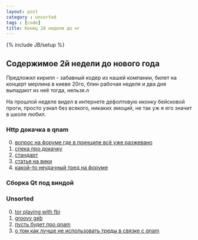 ```yaml
---
layout: post
category : unsorted
tags : [code]
title: Конец 2й недели до нг
---
```

{% include JB/setup %}

## Содержимое 2й недели до нового года

Предложил кирилл - забавный кодер из нашей компании, билет на концерт мерлина в киеве 20го, блин рабочая неделя и два дня выпадают из неё тогда, нельзя.л 

На прошлой неделе видел в интернете дефолтовую иконку бейсковой проги, просто узнал без всякого, никаких эмоций, не так уж я его значит в школе любил.

### Http докачка в qnam

0. [вопрос на форуме где в принципе всё уже разжевано](http://www.prog.org.ru/topic_13270_0.html)
0. [спека про докачку](http://www.w3.org/Protocols/rfc2616/rfc2616-sec14.html)
0. [стандарт](http://tools.ietf.org/html/rfc959)
0. [статья на вики](http://ru.wikipedia.org/wiki/HTTP)
0. [какой-то неудачный тред на форуме](http://www.cyberforum.ru/qt/thread447943.html)

### Сборка Qt под виндой


### Unsorted

0. [tor playing with fbi](https://blog.torproject.org/blog/trip-report-october-fbi-conference)
0. [groovy geb](http://www.gebish.org/testing)
0. [пусть будет про qnam](http://vladimirispiryants.blogspot.com/2011/01/qt-qnetworkaccessmanager-httphttps.html)
0. [о том как лучше не использовать треды в связке с qnam](http://blog.ufna.ru/2010/10/27/qt-qnetworkaccessmanager-multithread)


